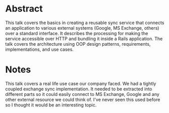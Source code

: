 # Abstract

This talk covers the basics in creating a reusable sync service that connects an 
application to various external systems (Google, MS Exchange, others) 
over a standard interface. It describes the processing for making the 
service accessible over HTTP and bundling it inside a Rails application. 
The talk covers the architecture using OOP design patterns, 
requirements, implementations, and use cases.

# Notes

This talk covers a real life use case our company faced. We had a 
tightly coupled exchange sync implementation. It needed to be extracted 
into different parts so it could easily connect to MS Exchange, Google 
and any other external resource we could think of. I've never seen this 
used before so I thought it would be an interesting topic.
